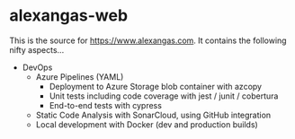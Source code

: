 # alexangas-web

This is the source for https://www.alexangas.com. It contains the following nifty aspects...

- DevOps
  - Azure Pipelines (YAML)
    - Deployment to Azure Storage blob container with azcopy
    - Unit tests including code coverage with jest / junit / cobertura
    - End-to-end tests with cypress
  - Static Code Analysis with SonarCloud, using GitHub integration
  - Local development with Docker (dev and production builds)
